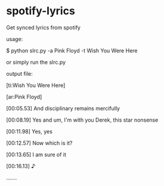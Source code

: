 # spotify-lyrics

Get synced lyrics from spotify



usage:

$ python slrc.py -a Pink Floyd -t Wish You Were Here

or simply run the slrc.py






output file:

[ti:Wish You Were Here]

[ar:Pink Floyd]

[00:05.53] And disciplinary remains mercifully

[00:08.19] Yes and um, I'm with you Derek, this star nonsense

[00:11.98] Yes, yes

[00:12.57] Now which is it?

[00:13.65] I am sure of it

[00:16.13] ♪

.......
